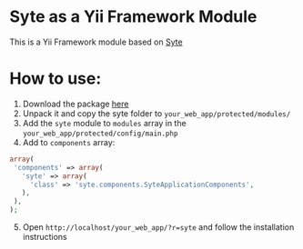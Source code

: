 # Syte as a Yii Framework Module

This is a Yii Framework module based on [Syte](https://github.com/rigoneri/syte/)

# How to use:

1. Download the package [here](https://github.com/TXGruppi/syte-yii/zipball/master)
2. Unpack it and copy the syte folder to `your_web_app/protected/modules/`
3. Add the `syte` module to `modules` array in the `your_web_app/protected/config/main.php`
4. Add to `components` array:

```php
array(
 'components' => array(
   'syte' => array(
     'class' => 'syte.components.SyteApplicationComponents',
   ),
 ),
);
```

5. Open `http://localhost/your_web_app/?r=syte` and follow the installation instructions